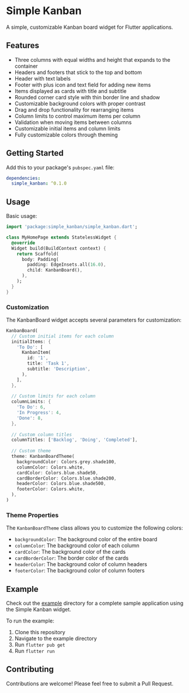 # Simple Kanban

A simple, customizable Kanban board widget for Flutter applications.

## Features

- Three columns with equal widths and height that expands to the container
- Headers and footers that stick to the top and bottom
- Header with text labels
- Footer with plus icon and text field for adding new items
- Items displayed as cards with title and subtitle
- Rounded corner card style with thin border line and shadow
- Customizable background colors with proper contrast
- Drag and drop functionality for rearranging items
- Column limits to control maximum items per column
- Validation when moving items between columns
- Customizable initial items and column limits
- Fully customizable colors through theming

## Getting Started

Add this to your package's `pubspec.yaml` file:

```yaml
dependencies:
  simple_kanban: ^0.1.0
```

## Usage

Basic usage:

```dart
import 'package:simple_kanban/simple_kanban.dart';

class MyHomePage extends StatelessWidget {
  @override
  Widget build(BuildContext context) {
    return Scaffold(
      body: Padding(
        padding: EdgeInsets.all(16.0),
        child: KanbanBoard(),
      ),
    );
  }
}
```

### Customization

The KanbanBoard widget accepts several parameters for customization:

```dart
KanbanBoard(
  // Custom initial items for each column
  initialItems: {
    'To Do': [
      KanbanItem(
        id: '1',
        title: 'Task 1',
        subtitle: 'Description',
      ),
    ],
  },
  
  // Custom limits for each column
  columnLimits: {
    'To Do': 6,
    'In Progress': 4,
    'Done': 8,
  },
  
  // Custom column titles
  columnTitles: ['Backlog', 'Doing', 'Completed'],
  
  // Custom theme
  theme: KanbanBoardTheme(
    backgroundColor: Colors.grey.shade100,
    columnColor: Colors.white,
    cardColor: Colors.blue.shade50,
    cardBorderColor: Colors.blue.shade200,
    headerColor: Colors.blue.shade500,
    footerColor: Colors.white,
  ),
)
```

### Theme Properties

The `KanbanBoardTheme` class allows you to customize the following colors:

- `backgroundColor`: The background color of the entire board
- `columnColor`: The background color of each column
- `cardColor`: The background color of the cards
- `cardBorderColor`: The border color of the cards
- `headerColor`: The background color of column headers
- `footerColor`: The background color of column footers

## Example

Check out the [example](example) directory for a complete sample application using the Simple Kanban widget.

To run the example:

1. Clone this repository
2. Navigate to the example directory
3. Run `flutter pub get`
4. Run `flutter run`

## Contributing

Contributions are welcome! Please feel free to submit a Pull Request.

